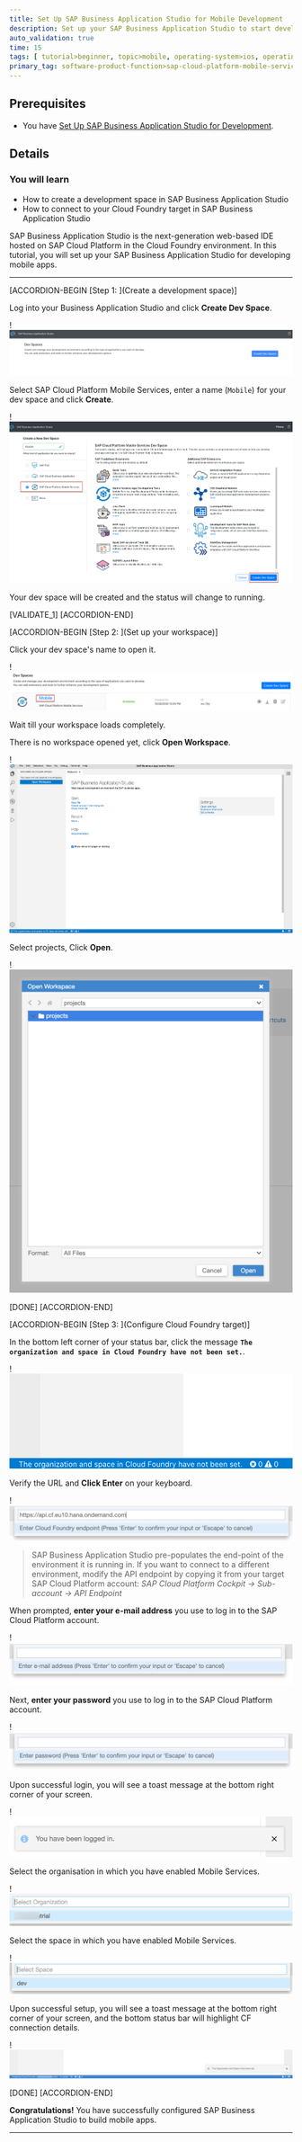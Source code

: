 ```yaml
---
title: Set Up SAP Business Application Studio for Mobile Development
description: Set up your SAP Business Application Studio to start developing mobile apps.
auto_validation: true
time: 15
tags: [ tutorial>beginner, topic>mobile, operating-system>ios, operating-system>android, products>sap-cloud-platform, products>sap-mobile-cards, software-product-function>sap-cloud-platform-mobile-services, products>sap-business-application-studio, products>mobile-development-kit-client ]
primary_tag: software-product-function>sap-cloud-platform-mobile-services
---
```


## Prerequisites
 - You have [Set Up SAP Business Application Studio for Development](appstudio-onboarding).

## Details
### You will learn
  - How to create a development space in SAP Business Application Studio
  - How to connect to your Cloud Foundry target in SAP Business Application Studio

SAP Business Application Studio is the next-generation web-based IDE hosted on SAP Cloud Platform in the Cloud Foundry environment. In this tutorial, you will set up your SAP Business Application Studio for developing mobile apps.

---

[ACCORDION-BEGIN [Step 1: ](Create a development space)]

Log into your Business Application Studio and click **Create Dev Space**.

!![SAP Business Application Studio Dashboard](img_1_1.png)

Select SAP Cloud Platform Mobile Services, enter a name (`Mobile`) for your dev space and click **Create**.

!![New Development Space](img_1_2.png)

Your dev space will be created and the status will change to running.

[VALIDATE_1]
[ACCORDION-END]

[ACCORDION-BEGIN [Step 2: ](Set up your workspace)]

Click your dev space's name to open it.

!![SAP Business Application Studio Dashboard with newly created Development Space](img_2_1.png)

Wait till your workspace loads completely.

There is no workspace opened yet, click **Open Workspace**.

!![SAP Business Application Studio Home](img_2_2.png)

Select projects, Click **Open**.

!![Select Workpace](img_2_4.png)

[DONE]
[ACCORDION-END]

[ACCORDION-BEGIN [Step 3: ](Configure Cloud Foundry target)]

In the bottom left corner of your status bar, click the message **`The organization and space in Cloud Foundry have not been set.`**.

!![CF View](img_3_1.png)

Verify the URL and **Click Enter** on your keyboard.

!![CF API End-Point](img_3_2.png)

> SAP Business Application Studio pre-populates the end-point of the environment it is running in. If you want to connect to a different environment, modify the API endpoint by copying it from your target SAP Cloud Platform account: *SAP Cloud Platform Cockpit &rarr; Sub-account &rarr; API Endpoint*

When prompted, **enter your e-mail address** you use to log in to the SAP Cloud Platform account.

!![Email ID prompt](img_3_3.png)

Next, **enter your password** you use to log in to the SAP Cloud Platform account.

!![Password prompt](img_3_4.png)

Upon successful login, you will see a toast message at the bottom right corner of your screen.

!![Sucess toast message](img_3_5.png)

Select the organisation in which you have enabled Mobile Services.

!![Org list](img_3_6.png)

 Select the space in which you have enabled Mobile Services.

!![Space list](img_3_7.png)

Upon successful setup, you will see a toast message at the bottom right corner of your screen, and the bottom status bar will highlight CF connection details.

!![Success toast message](img_3_8.png)

[DONE]
[ACCORDION-END]

**Congratulations!** You have successfully configured SAP Business Application Studio to build mobile apps.

---
